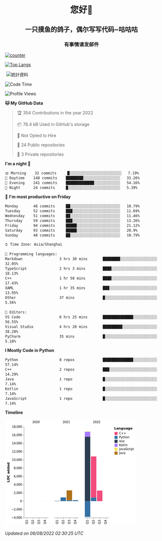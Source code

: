 

<!--
**kitUIN/kitUIN** is a ✨ _special_ ✨ repository because its `README.md` (this file) appears on your GitHub profile.

Here are some ideas to get you started:

- 🔭 I’m currently working on ...
- 🌱 I’m currently learning ...
- 👯 I’m looking to collaborate on ...
- 🤔 I’m looking for help with ...
- 💬 Ask me about ...
- 📫 How to reach me: ...
- 😄 Pronouns: ...
- ⚡ Fun fact: ...
-->
<h1 align="center">您好👋</h1>
<h2 align="center">一只摸鱼的鸽子，偶尔写写代码~咕咕咕</h2>
<h3 align="center">有事情请发邮件</h3>

[![counter](https://count.getloli.com/get/@KitUIN?theme=rule34)](https://count.getloli.com/)

[![Top Langs](https://github-readme-stats.vercel.app/api/top-langs/?username=kitUIN&show_icons=true&theme=gruvbox&locale=cn&layout=compact)](https://github.com/anuraghazra/github-readme-stats)

<p>&nbsp;<img align="center" src="https://github-readme-stats.vercel.app/api?username=kitUIN&show_icons=true&theme=gruvbox&locale=cn" alt="統計資料" /></p>


<!--START_SECTION:waka-->
![Code Time](http://img.shields.io/badge/Code%20Time-623%20hrs%2042%20mins-blue)

![Profile Views](http://img.shields.io/badge/Profile%20Views-2-blue)

**🐱 My GitHub Data** 

> 🏆 354 Contributions in the year 2022
 > 
> 📦 78.4 kB Used in GitHub's storage 
 > 
> 🚫 Not Opted to Hire
 > 
> 📜 24 Public repositories 
 > 
> 🔑 3 Private repositories  
 > 
**I'm a night 🦉** 

```text
🌞 Morning    32 commits     █░░░░░░░░░░░░░░░░░░░░░░░░   7.19% 
🌆 Daytime    148 commits    ████████░░░░░░░░░░░░░░░░░   33.26% 
🌃 Evening    241 commits    █████████████░░░░░░░░░░░░   54.16% 
🌙 Night      24 commits     █░░░░░░░░░░░░░░░░░░░░░░░░   5.39%

```
📅 **I'm most productive on Friday** 

```text
Monday       48 commits     ██░░░░░░░░░░░░░░░░░░░░░░░   10.79% 
Tuesday      52 commits     ███░░░░░░░░░░░░░░░░░░░░░░   11.69% 
Wednesday    51 commits     ██░░░░░░░░░░░░░░░░░░░░░░░   11.46% 
Thursday     59 commits     ███░░░░░░░░░░░░░░░░░░░░░░   13.26% 
Friday       94 commits     █████░░░░░░░░░░░░░░░░░░░░   21.12% 
Saturday     93 commits     █████░░░░░░░░░░░░░░░░░░░░   20.9% 
Sunday       48 commits     ██░░░░░░░░░░░░░░░░░░░░░░░   10.79%

```


```text
⌚︎ Time Zone: Asia/Shanghai

💬 Programming languages: 
Markdown                 3 hrs 38 mins       ████████░░░░░░░░░░░░░░░░░   32.05% 
TypeScript               2 hrs 3 mins        ████░░░░░░░░░░░░░░░░░░░░░   18.13% 
C++                      1 hr 58 mins        ████░░░░░░░░░░░░░░░░░░░░░   17.43% 
XAML                     1 hr 35 mins        ███░░░░░░░░░░░░░░░░░░░░░░   13.95% 
Other                    37 mins             █░░░░░░░░░░░░░░░░░░░░░░░░   5.56%

📝 Editors: 
VS Code                  6 hrs 25 mins       ██████████████░░░░░░░░░░░   56.55% 
Visual Studio            4 hrs 20 mins       █████████░░░░░░░░░░░░░░░░   38.28% 
PyCharm                  35 mins             █░░░░░░░░░░░░░░░░░░░░░░░░   5.18%

```

**I Mostly Code in Python** 

```text
Python                   8 repos             ██████████████░░░░░░░░░░░   57.14% 
C++                      2 repos             ███░░░░░░░░░░░░░░░░░░░░░░   14.29% 
Java                     1 repo              █░░░░░░░░░░░░░░░░░░░░░░░░   7.14% 
Kotlin                   1 repo              █░░░░░░░░░░░░░░░░░░░░░░░░   7.14% 
JavaScript               1 repo              █░░░░░░░░░░░░░░░░░░░░░░░░   7.14%

```


**Timeline**

![Chart not found](https://raw.githubusercontent.com/kitUIN/kitUIN/main/charts/bar_graph.png) 


 *Updated on 06/08/2022 02:30:25 UTC*
<!--END_SECTION:waka-->
